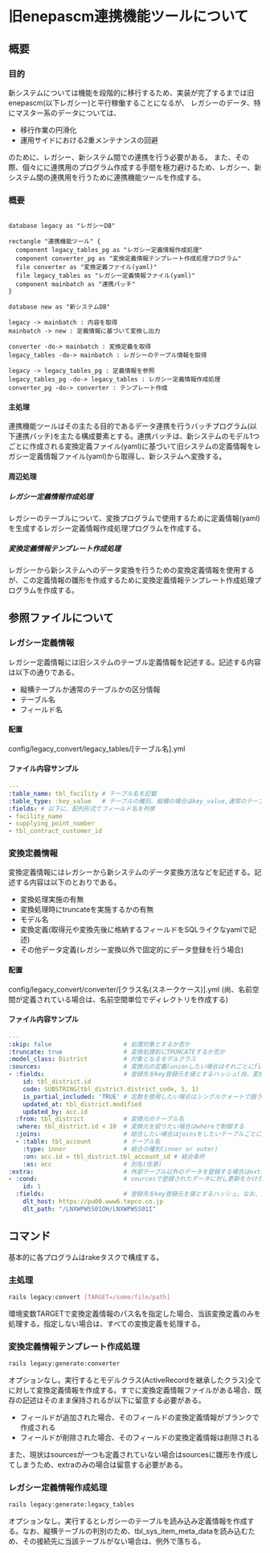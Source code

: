 旧enepascm連携機能ツールについて
================================

概要
----

### 目的

新システムについては機能を段階的に移行するため、実装が完了するまでは旧enepascm(以下レガシー)と平行稼働することになるが、
レガシーのデータ、特にマスター系のデータについては、

* 移行作業の円滑化
* 運用サイドにおける2重メンテナンスの回避

のために、レガシー、新システム間での連携を行う必要がある。
また、その際、個々にに連携用のプログラム作成する手間を極力避けるため、レガシー、新システム間の連携用を行うために連携機能ツールを作成する。

### 概要

````puml

database legacy as "レガシーDB"

rectangle "連携機能ツール" {
  component legacy_tables_pg as "レガシー定義情報作成処理"
  component converter_pg as "変換定義情報テンプレート作成処理プログラム"
  file converter as "変換定義ファイル(yaml)"
  file legacy_tables as "レガシー定義情報ファイル(yaml)"
  component mainbatch as "連携バッチ"
}

database new as "新システムDB"

legacy -> mainbatch : 内容を取得
mainbatch -> new : 定義情報に基づいて変換し出力

converter -do-> mainbatch : 変換定義を取得
legacy_tables -do-> mainbatch : レガシーのテーブル情報を取得

legacy -> legacy_tables_pg : 定義情報を参照
legacy_tables_pg -do-> legacy_tables : レガシー定義情報作成処理
converter_pg -do-> converter : テンプレート作成
````

#### 主処理

連携機能ツールはその主たる目的であるデータ連携を行うバッチプログラム(以下連携バッチ)を主たる構成要素とする。連携バッチは、新システムのモデル1つごとに作成される変換定義ファイル(yaml)に基づいて旧システムの定義情報をレガシー定義情報ファイル(yaml)から取得し、新システムへ変換する。

#### 周辺処理

##### レガシー定義情報作成処理

レガシーのテーブルについて、変換プログラムで使用するために定義情報(yaml)を生成するレガシー定義情報作成処理プログラムを作成する。

##### 変換定義情報テンプレート作成処理

レガシーから新システムへのデータ変換を行うための変換定義情報を使用するが、この定義情報の雛形を作成するために変換定義情報テンプレート作成処理プログラムを作成する。

参照ファイルについて
--------------------

### レガシー定義情報

レガシー定義情報には旧システムのテーブル定義情報を記述する。記述する内容は以下の通りである。

* 縦横テーブルか通常のテーブルかの区分情報
* テーブル名
* フィールド名

#### 配置

config/legacy_convert/legacy_tables/[テーブル名].yml

#### ファイル内容サンプル

```yaml
---
:table_name: tbl_facility # テーブル名を記載
:table_type: :key_value   # テーブルの種別、縦横の場合はkey_value,通常のテーブルはsimple
:fields: # 以下に、配列形式でフィールド名を列挙
- facility_name
- supplying_point_number
- tbl_contract_customer_id
```

### 変換定義情報

変換定義情報にはレガシーから新システムのデータ変換方法などを記述する。記述する内容は以下のとおりである。

* 変換処理実施の有無
* 変換処理時にtruncateを実施するかの有無
* モデル名
* 変換定義(取得元や変換先後に格納するフィールドをSQLライクなyamlで記述)
* その他データ定義(レガシー変換以外で固定的にデータ登録を行う場合)

#### 配置

config/legacy_convert/converter/[クラス名(スネークケース)].yml
(尚、名前空間が定義されている場合は、名前空間単位でディレクトリを作成する)

#### ファイル内容サンプル

```yaml
---
:skip: false                    # 処理対象とするか否か
:truncate: true                 # 変換処理前にTRUNCATEするか否か
:model_class: District          # 対象となるモデルクラス
:sources:                       # 変換元の定義(unionしたい場合はそれごとにfieds,from,where等を作成する)
- :fields:                      # 登録先をkey登録元を値とするハッシュ(尚、変換元はsqlとして評価される)
    id: tbl_district.id
    code: SUBSTRING(tbl_district.district_code, 5, 1)
    is_partial_included: 'TRUE' # 定数を使用したい場合はシングルクォートで囲う
    updated_at: tbl_district.modified
    updated_by: acc.id
  :from: tbl_district           # 変換元のテーブル名
  :where: tbl_district.id < 10  # 変換元を絞りたい場合はwhereで制御する
  :joins:                       # 結合したい場合はjoinsをしたいテーブルごとに配列で定義する
  - :table: tbl_account         # テーブル名
    :type: inner                # 結合の種別(inner or outer)
    :on: acc.id = tbl_district.tbl_account_id # 結合条件
    :as: acc                    # 別名(任意)
:extra:                         # 外部テーブル以外のデータを登録する場合はextraを定義する
- :cond:                        # sourcesで登録されたデータに対し更新をかけたい場合は、こちらで条件を定義する。条件を指定しない場合は新規登録扱いになる
    id: 1
  :fields:                      # 登録先をkey登録元を値とするハッシュ。なお、登録先のフィールド名が存在しない場合は、ActiveStorageのファイルと看做してconfig/legacy_convert以下の相対パスに置かれたファイルのアップロードを試みる
    dlt_host: https://pu00.www6.tepco.co.jp
    dlt_path: "/LNXWPWSS01OH/LNXWPWSS01I"
```

コマンド
--------

基本的に各プログラムはrakeタスクで構成する。

### 主処理

```sh
rails legacy:convert [TARGET=/some/file/path]
```

環境変数TARGETで変換定義情報のパス名を指定した場合、当該変換定義のみを処理する。指定しない場合は、すべての変換定義を処理する。

### 変換定義情報テンプレート作成処理

```sh
rails legacy:generate:converter
```

オプションなし。実行するとモデルクラス(ActiveRecordを継承したクラス)全てに対して変換定義情報を作成する。すでに変換定義情報ファイルがある場合、既存の記述はそのまま保持されるが以下に留意する必要がある。

* フィールドが追加された場合、そのフィールドの変換定義情報がブランクで作成される
* フィールドが削除された場合、そのフィールドの変換定義情報は削除される

また、現状はsourcesが一つも定義されていない場合はsourcesに雛形を作成してしまうため、extraのみの場合は留意する必要がある。

### レガシー定義情報作成処理

```sh
rails legacy:generate:legacy_tables
```

オプションなし。実行するとレガシーのテーブルを読み込み定義情報を作成する。なお、縦横テーブルの判別のため、tbl_sys_item_meta_dataを読み込むため、その接続先に当該テーブルがない場合は、例外で落ちる。